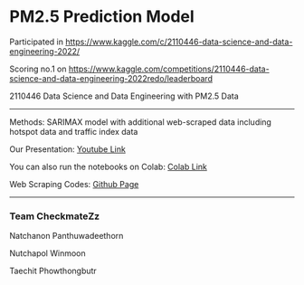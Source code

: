 # PM2.5 Prediction Model

Participated in https://www.kaggle.com/c/2110446-data-science-and-data-engineering-2022/

Scoring no.1 on https://www.kaggle.com/competitions/2110446-data-science-and-data-engineering-2022redo/leaderboard

2110446 Data Science and Data Engineering with PM2.5 Data

---

Methods: SARIMAX model with additional web-scraped data including hotspot data and traffic index data

Our Presentation: [Youtube Link](https://www.youtube.com/watch?v=Q61NiAvDkFs)

You can also run the notebooks on Colab: [Colab Link](https://colab.research.google.com/drive/140m5bBeYo_KbGsOEjU3eIsGQG-nNEiQD?usp=sharing)

Web Scraping Codes: [Github Page](https://github.com/NATCHANONPAN/ScrapProjDS_PM2.5)

---

### Team CheckmateZz

Natchanon Panthuwadeethorn

Nutchapol Winmoon

Taechit Phowthongbutr

